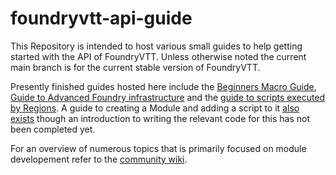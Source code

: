 # foundryvtt-api-guide
This Repository is intended to host various small guides to help getting started with the API of FoundryVTT. Unless otherwise noted the current main branch is for the current stable version of FoundryVTT.

Presently finished guides hosted here include the [Beginners Macro Guide](https://github.com/GamerFlix/foundryvtt-api-guide/blob/main/macro_guide.md), [Guide to Advanced Foundry infrastructure](https://github.com/GamerFlix/foundryvtt-api-guide/blob/main/advanced_api_guide.md) and the [guide to scripts executed by Regions](https://github.com/GamerFlix/foundryvtt-api-guide/blob/main/region_macros_guide.md).
A guide to creating a Module and adding a script to it [also exists](https://github.com/GamerFlix/foundryvtt-api-guide/blob/main/module_guide_create.md) though an introduction to writing the relevant code for this has not been completed yet.

For an overview of numerous topics that is primarily focused on module developement refer to the [community wiki](https://foundryvtt.wiki/en/development/api).
